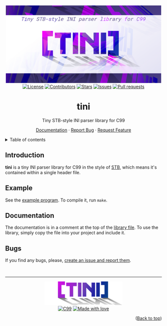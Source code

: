 <a name="readme-top"></a>
<div align="center">
	<img src="./res/thumbnail.png" width=500px">
	<br>
	<a href="./LICENSE"><img alt="License" src="https://img.shields.io/badge/license-GPL_v3-black?labelColor=ad264a&color=de315f&style=flat-square"></a>
	<a href="https://github.com/LordOfTrident/tini/graphs/contributors"><img alt="Contributors" src="https://img.shields.io/github/contributors/LordOfTrident/tini?labelColor=af5c25&color=e07630&style=flat-square"></a>
	<a href="https://github.com/LordOfTrident/tini/stargazers"><img alt="Stars" src="https://img.shields.io/github/stars/LordOfTrident/tini?labelColor=a68900&color=d5b000&style=flat-square"></a>
	<a href="https://github.com/LordOfTrident/tini/issues"><img alt="Issues" src="https://img.shields.io/github/issues/LordOfTrident/tini?labelColor=007652&color=009869&style=flat-square"></a>
	<a href="https://github.com/LordOfTrident/tini/pulls"><img alt="Pull requests" src="https://img.shields.io/github/issues-pr/LordOfTrident/tini?labelColor=5834a4&color=7143d2&style=flat-square"></a>
	<br>
	<h1>tini</h1>
	<p>Tiny STB-style INI parser library for C99</p>
	<p>
		<a href="#documentation">Documentation</a>
		·
		<a href="https://github.com/LordOfTrident/tini/issues">Report Bug</a>
		·
		<a href="https://github.com/LordOfTrident/tini/issues">Request Feature</a>
	</p>
</div>

<details>
	<summary>Table of contents</summary>
	<ul>
		<li><a href="#introduction">Introduction</a></li>
		<li><a href="#example">Example</a></li>
		<li><a href="#documentation">Documentation</a></li>
		<li><a href="#bugs">Bugs</a></li>
	</ul>
</details>

## Introduction
**tini** is a tiny INI parser library for C99 in the style of [STB](https://github.com/nothings/stb),
which means it's contained within a single header file.

## Example
See the [example program](./example.c). To compile it, run `make`.

## Documentation
The documentation is in a comment at the top of the [library file](./tini.h). To use the library,
simply copy the file into your project and include it.

## Bugs
If you find any bugs, please, [create an issue and report them](https://github.com/LordOfTrident/tini/issues).

<br>
<hr>
<div align="center">
	<img src="./res/logo.png" width="250px">
	<br>
	<a href="https://en.wikipedia.org/wiki/C_(programming_language)"><img alt="C99" src="https://img.shields.io/badge/C99-0069a9?style=flat-square&logo=c&logoColor=white"></a>
	<a href="#"><img alt="Made with love" src="https://img.shields.io/badge/Made_with_love-<3-black?labelColor=ad264a&color=de315f&style=flat-square"></a>
</div>

<p align="right">(<a href="#readme-top">Back to top</a>)</p>
